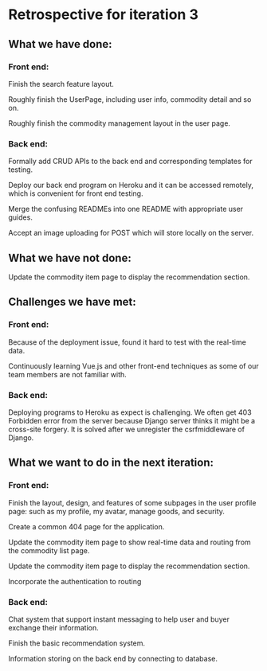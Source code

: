 # Retrospective for iteration 3

## What we have done:
### Front end:

Finish the search feature layout.

Roughly finish the UserPage, including user info, commodity detail and so on.

Roughly finish the commodity management layout in the user page.


### Back end:
Formally add CRUD APIs to the back end and corresponding templates for testing.

Deploy our back end program on Heroku and it can be accessed remotely, which is convenient for front end testing.

Merge the confusing READMEs into one README with appropriate user guides.

Accept an image uploading for POST which will store locally on the server.

## What we have not done:
Update the commodity item page to display the recommendation section.

## Challenges we have met:

### Front end:

Because of the deployment issue, found it hard to test with the real-time data.

Continuously learning Vue.js and other front-end techniques as some of our team members are not familiar with.


### Back end:
Deploying programs to Heroku as expect is challenging. We often get 403 Forbidden error from the server because Django server thinks it might be a cross-site forgery. It is solved after we unregister the csrfmiddleware of Django.

## What we want to do in the next iteration:

### Front end:

Finish the layout, design, and features of some subpages in the user profile page: such as my profile, my avatar, manage goods, and security.

Create a common 404 page for the application.

Update the commodity item page to show real-time data and routing from the commodity list page.

Update the commodity item page to display the recommendation section.

Incorporate the authentication to routing


### Back end:
Chat system that support instant messaging to help user and buyer exchange their information. 

Finish the basic recommendation system.

Information storing on the back end by connecting to database.